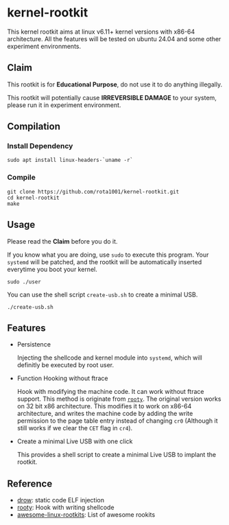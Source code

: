 # kernel-rootkit
This kernel rootkit aims at linux v6.11+ kernel versions with x86-64 architecture. All the features will be tested on ubuntu 24.04 and some other experiment environments.

## Claim
This rootkit is for **Educational Purpose**, do not use it to do anything illegally.

This rootkit will potentially cause **IRREVERSIBLE DAMAGE** to your system, please run it in experiment environment.

## Compilation
### Install Dependency
```
sudo apt install linux-headers-`uname -r`
```

### Compile
```
git clone https://github.com/rota1001/kernel-rootkit.git
cd kernel-rootkit
make
```
## Usage
Please read the **Claim** before you do it.

If you know what you are doing, use `sudo` to execute this program. Your `systemd` will be patched, and the rootkit will be automatically inserted everytime you boot your kernel.
```
sudo ./user
```

You can use the shell script `create-usb.sh` to create a minimal USB.
```
./create-usb.sh
```

## Features
- Persistence

  Injecting the shellcode and kernel module into `systemd`, which will definitly be executed by root user.
- Function Hooking without ftrace

  Hook with modifying the machine code. It can work without ftrace support. This method is originate from [`rooty`](https://github.com/jermeyyy/rooty). The original version works on 32 bit x86 architecture. This modifies it to work on x86-64 architecture, and writes the machine code by adding the write permission to the page table entry instead of changing `cr0` (Although it still works if we clear the `CET` flag in `cr4`).

- Create a minimal Live USB with one click

  This provides a shell script to create a minimal Live USB to implant the rootkit.
## Reference
- [drow](https://github.com/zznop/drow): static code ELF injection
- [rooty](https://github.com/jermeyyy/rooty): Hook with writing shellcode
- [awesome-linux-rootkits](https://github.com/milabs/awesome-linux-rootkits): List of awesome rookits

